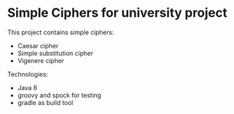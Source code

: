 # Simple Ciphers for university project
This project contains simple ciphers:
* Caesar cipher
* Simple substitution cipher
* Vigenere cipher

Technologies:
* Java 8
* groovy and spock for testing
* gradle as build tool
